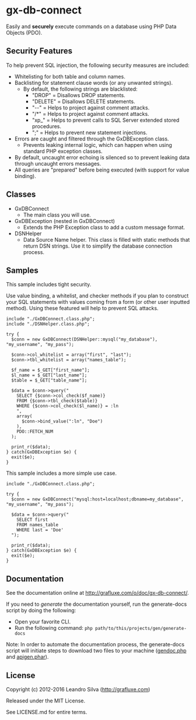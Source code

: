# gx-db-connect

Easily and **securely** execute commands on a database using PHP Data Objects (PDO).

## Security Features

To help prevent SQL injection, the following security measures are included:

- Whitelisting for both table and column names.
- Backlisting for statement clause words (or any unwanted strings).
  - By default, the following strings are blacklisted:
      - "DROP" = Disallows DROP statements.
      - "DELETE" = Disallows DELETE statements.
      - "--" = Helps to project against comment attacks.
      - "/*" =  Helps to project against comment attacks.
      - "xp_" = Helps to prevent calls to SQL Server extended stored procedures.
      - ";" = Helps to prevent new statement injections.
- Errors are caught and filtered through the GxDBException class.
  - Prevents leaking internal logic, which can happen when using standard PHP exception classes.
- By default, uncaught error echoing is silenced so to prevent leaking data through uncaught errors messages.
- All queries are "prepared" before being executed (with support for value binding).

## Classes

- GxDBConnect
  - The main class you will use.
- GxDBException (nested in GxDBConnect)
  - Extends the PHP Exception class to add a custom message format.
- DSNHelper
  - Data Source Name helper. This class is filled with static methods that return DSN strings. Use it to simplify the database connection process.

## Samples

This sample includes tight security.

Use value binding, a whitelist, and checker methods if you plan to construct your SQL statements with values coming from a form (or other user inputted method). Using these featured will help to prevent SQL attacks.

```
include "./GxDBConnect.class.php";
include "./DSNHelper.class.php";

try {
  $conn = new GxDBConnect(DSNHelper::mysql("my_database"), "my_username", "my_pass");

  $conn->col_whitelist = array("first", "last");
  $conn->tbl_whitelist = array("names_table");

  $f_name = $_GET["first_name"];
  $l_name = $_GET["last_name"];
  $table = $_GET["table_name"];

  $data = $conn->query("
    SELECT {$conn->col_check($f_name)}
    FROM {$conn->tbl_check($table)}
    WHERE {$conn->col_check($l_name)} = :ln
    ",
    array(
      $conn->bind_value(":ln", "Doe")
    ),
    PDO::FETCH_NUM
  );

  print_r($data);
} catch(GxDBException $e) {
  exit($e);
}
```

This sample includes a more simple use case.

```
include "./GxDBConnect.class.php";

try {
  $conn = new GxDBConnect("mysql:host=localhost;dbname=my_database", "my_username", "my_pass");

  $data = $conn->query("
    SELECT first
    FROM names_table
    WHERE last = 'Doe'
  ");

  print_r($data);
} catch(GxDBException $e) {
  exit($e);
}
```

## Documentation

See the documentation online at <http://grafluxe.com/o/doc/gx-db-connect/>.

If you need to *generate* the documentation yourself, run the generate-docs script by doing the following:

- Open your favorite CLI.
- Run the following command: `php path/to/this/projects/gen/generate-docs`

Note: In order to automate the documentation process, the generate-docs script will initiate steps to download two files to your machine ([gendoc.php](https://gist.github.com/Grafluxe/b6521901216a3c8e09f36cc31988a66c) and [apigen.phar](https://github.com/ApiGen/ApiGen.github.io)).


## License

Copyright (c) 2012-2016 Leandro Silva (http://grafluxe.com)

Released under the MIT License.

See LICENSE.md for entire terms.
